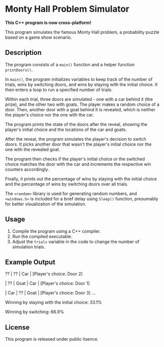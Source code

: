  

# Monty Hall Problem Simulator

**This C++ program is now cross-platform!**

This program simulates the famous Monty Hall problem, a probability puzzle based on a game show scenario. 

## Description

The program consists of a `main()` function and a helper function `printDoors()`.

In `main()`, the program initializes variables to keep track of the number of trials, wins by switching doors, and wins by staying with the initial choice. It then enters a loop to run a specified number of trials.

Within each trial, three doors are simulated - one with a car behind it (the prize), and the other two with goats. The player makes a random choice of a door. Then, another door with a goat behind it is revealed, which is neither the player's choice nor the one with the car.

The program prints the state of the doors after the reveal, showing the player's initial choice and the locations of the car and goats.

After the reveal, the program simulates the player's decision to switch doors. It picks another door that wasn't the player's initial choice nor the one with the revealed goat.

The program then checks if the player's initial choice or the switched choice matches the door with the car and increments the respective win counters accordingly.

Finally, it prints out the percentage of wins by staying with the initial choice and the percentage of wins by switching doors over all trials.

The `<random>` library is used for generating random numbers, and `<windows.h>` is included for a brief delay using `Sleep()` function, presumably for better visualization of the simulation.

## Usage

1. Compile the program using a C++ compiler.
2. Run the compiled executable.
3. Adjust the `trials` variable in the code to change the number of simulation trials.

## Example Output

 ?? | ?? | Car | [Player's choice: Door 2]
 
| ?? | Goat | Car | [Player's choice: Door 1]

| Car | ?? | Goat | [Player's choice: Door 3]
...


Winning by staying with the initial choice: 33.1%


Winning by switching: 66.9%


## License

This program is released under public lisence.
